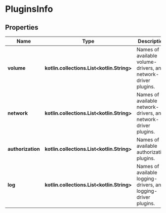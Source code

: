 # PluginsInfo

## Properties

| Name              | Type                                             | Description                                                     | Notes      |
|-------------------|--------------------------------------------------|-----------------------------------------------------------------|------------|
| **volume**        | **kotlin.collections.List&lt;kotlin.String&gt;** | Names of available volume-drivers, and network-driver plugins.  | [optional] |
| **network**       | **kotlin.collections.List&lt;kotlin.String&gt;** | Names of available network-drivers, and network-driver plugins. | [optional] |
| **authorization** | **kotlin.collections.List&lt;kotlin.String&gt;** | Names of available authorization plugins.                       | [optional] |
| **log**           | **kotlin.collections.List&lt;kotlin.String&gt;** | Names of available logging-drivers, and logging-driver plugins. | [optional] |



